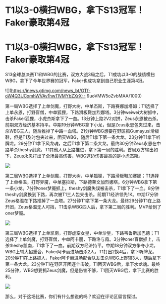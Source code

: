 # T1以3-0横扫WBG，拿下S13冠军！Faker豪取第4冠

# T1以3-0横扫WBG，拿下S13冠军！Faker豪取第4冠

S13全球总决赛T1和WBG的比赛，双方大战3局之后，T1成功以3-0的战绩横扫WBG，拿下了今年世界赛的冠军，Faker也成功拿到自己职业生涯第4冠。

![](https://inews.gtimg.com/news_bt/OTf-oW4Q3UCxmhWVAv1hw11VMYbZXrX--
9uoVMW5oZvbMAA/1000)

第一局WBG选择了上单剑魔，打野大树，中单杰斯，下路赛娜加塔姆；T1选择了上单永恩，打野盲僧，中单狐狸，下路滑板鞋加烈娜塔。3分钟weiwei大树抓中，击杀Faker狐狸，小虎杰斯拿下了一血。13分钟上路2V2对拼，Zeus永恩被击杀。前期双方经济基本持平。中期19分钟WBG拿下小龙，但是Zeus永恩包夹过来，击杀WBG三人，随后推掉了中路一血塔。21分钟WBG想要在野区抓Gumayusi滑板鞋，但是T1及时包夹过来，团灭WBG，随后T1拿下第一条大龙。23分钟T1拿下听牌龙。29分钟T1拿下风龙魂，之后T1拿下第二条大龙。最终30分钟Zeus永恩在中路单杀theshy剑魔，T1其他人从上路推进，拿下第一局的胜利。首局双方输出如下，Zeus永恩打出了全场最高伤害，WBG这边伤害最高的是小虎杰斯。

![](https://inews.gtimg.com/news_bt/OmCRTEQeKnSBcKSAR1cAPRYarVmeHZBDozeWFsQL6cDC0AA/1000)

第二局WBG选择了上单剑魔，打野大树，中单狐狸，下路滑板鞋加赛娜；T1选择了上单格温，打野梦魇，中单塞拉斯，下路德莱文加烈娜塔。6分钟WBG拿下第一条小龙。7分钟oner梦魇抓上，theshy剑魔失误被击杀，T1拿下了一血。8分钟theshy剑魔换到下路，再次被T1三人包夹击杀。前期T1经济领先1K。中期17分钟Zeus格温在下路推掉了一血塔。27分钟T1拿下第一条大龙。最终29分钟T1在上路开团，Zeus格温无人可挡，T1击杀WBG四人后，拿下第二局的胜利。MVP给到了oner梦魇。

![](https://inews.gtimg.com/news_bt/ODtOweYQz0kuUtXAQnB_sm4uSxm2Ar1LJgUz_eUKoyNyQAA/1000)

第三局WBG选择了上单凯南，打野虚空女皇，中单沙皇，下路韦鲁斯加巴德；T1选择了上单剑魔，打野盲僧，中单阿卡丽，下路洛与霞。3分钟oner盲僧抓上，击杀theshy凯南，T1拿下了一血。前期双方经济持平。中期18分钟双方争夺小龙，WBG上辅大招重合，Faker阿卡丽进场击杀2人，T1打出2换4后，拿下听牌龙。20分钟T1在上路抓人，Faker阿卡丽进场配合队友击杀WBG上野辅3人，随后拿下第一条大龙。23分钟T1在野区开团逐个击破，T1团灭WBG后，拿下水龙魂。最终25分钟，WBG想要抓Zeus剑魔，但是伤害不够，T1团灭WBG后，拿下比赛的胜利。

![](https://inews.gtimg.com/news_bt/O5ZQqYRnpUUmqqqrRC5OblXQVqixE5NDQXu5WGpY0jtJoAA/1000)

那么，对于这场比赛，你们有什么想说的吗？欢迎在评论区留言探讨。

